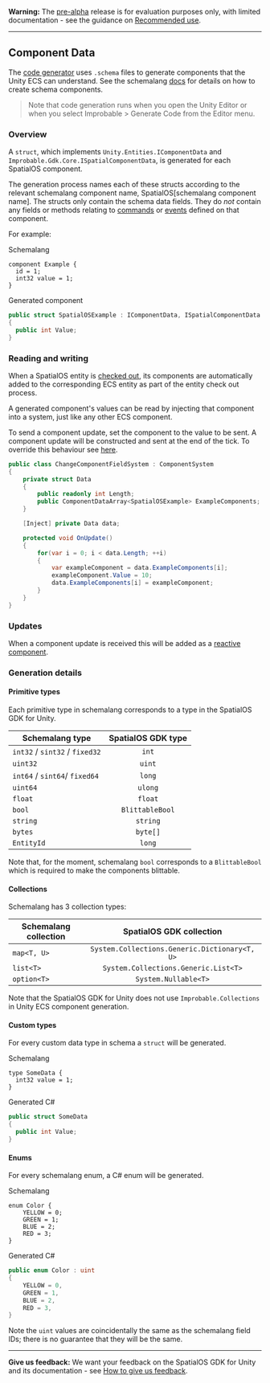**Warning:** The [pre-alpha](https://docs.improbable.io/reference/latest/shared/release-policy#maturity-stages) release is for evaluation purposes only, with limited documentation - see the guidance on [Recommended use](../../README.md#recommended-use).

-----


## Component Data
The [code generator](./code-generator.md) uses `.schema` files to generate components that the Unity ECS can understand. See the schemalang [docs](https://docs.improbable.io/reference/latest/shared/schema/introduction#schema-introduction) for details on how to create schema components.

> Note that code generation runs when you open the Unity Editor or when you select Improbable > Generate Code from the Editor menu.

### Overview

A `struct`, which implements `Unity.Entities.IComponentData` and `Improbable.Gdk.Core.ISpatialComponentData`,
is generated for each SpatialOS component.

The generation process names each of these structs according to the relevant schemalang component name, SpatialOS[schemalang component name]. The structs only contain the schema data fields. They do *not* contain any fields or methods relating to [commands](commands.md) or [events](events.md) defined on that component.

For example:

Schemalang
```
component Example {
  id = 1;
  int32 value = 1;
}
```
Generated component
```	csharp
public struct SpatialOSExample : IComponentData, ISpatialComponentData
{
  public int Value;
}
```

### Reading and writing

When a SpatialOS entity is [checked out](entity-checkout-process.md), its components are automatically added to the corresponding ECS entity as part of the entity check out process.

A generated component's values can be read by injecting that component into a system, just like any other ECS component.

To send a component update, set the component to the value to be sent. A component update will be constructed and sent at the end of the tick.
To override this behaviour see [here](custom-replication-system.md).

```csharp
public class ChangeComponentFieldSystem : ComponentSystem
{
    private struct Data
    {
        public readonly int Length;
        public ComponentDataArray<SpatialOSExample> ExampleComponents;
    }

    [Inject] private Data data;

    protected void OnUpdate()
    {
        for(var i = 0; i < data.Length; ++i)
        {
            var exampleComponent = data.ExampleComponents[i];
            exampleComponent.Value = 10;
            data.ExampleComponents[i] = exampleComponent;
        }
    }
}
```

### Updates
When a component update is received this will be added as a [reactive component](reactive-components.md).


### Generation details

#### Primitive types
Each primitive type in schemalang corresponds to a type in the SpatialOS GDK for Unity.

| Schemalang type                | SpatialOS GDK type      |
| ------------------------------ | :---------------------: |
| `int32` / `sint32` / `fixed32` | `int`                   |
| `uint32`                       | `uint`                  |
| `int64` / `sint64`/ `fixed64`  | `long`                  |
| `uint64`                       | `ulong`                 |
| `float`                        | `float`                 |
| `bool`                         | `BlittableBool`         |
| `string`                       | `string`                |
| `bytes`                        | `byte[]`                |
| `EntityId`                     | `long`                  |

Note that, for the moment, schemalang `bool` corresponds to a `BlittableBool` which is required to make the components blittable.

#### Collections
Schemalang has 3 collection types:

| Schemalang collection | SpatialOS GDK collection                          |
| --------------------- | :-----------------------------------------------: |
| `map<T, U>`           | `System.Collections.Generic.Dictionary<T, U>`     |
| `list<T>`             | `System.Collections.Generic.List<T>`              |
| `option<T>`           | `System.Nullable<T>`                              |

Note that the SpatialOS GDK for Unity does not use `Improbable.Collections` in Unity ECS component generation.

#### Custom types
For every custom data type in schema a `struct` will be generated.

Schemalang
```
type SomeData {
  int32 value = 1;
}
```
Generated C#
```	csharp
public struct SomeData
{
  public int Value;
}
```

#### Enums
For every schemalang enum, a C# enum will be generated.

Schemalang
```
enum Color {
    YELLOW = 0;
    GREEN = 1;
    BLUE = 2;
    RED = 3;
}

```
Generated C#
```csharp
public enum Color : uint
{
    YELLOW = 0,
    GREEN = 1,
    BLUE = 2,
    RED = 3,
}
```
Note the `uint` values are coincidentally the same as the schemalang field IDs; there is no guarantee that they will be the same.

----
**Give us feedback:** We want your feedback on the SpatialOS GDK for Unity and its documentation  - see [How to give us feedback](../../README.md#give-us-feedback).
